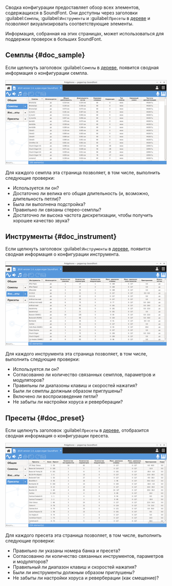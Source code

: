 Сводка конфигурации предоставляет обзор всех элементов, содержащихся в SoundFont.
Они доступны через заголовки :guilabel:`Семплы`, :guilabel:`Инструменты` и :guilabel:`Пресеты` в [дереве](manual/soundfont-editor/tree.md) и позволяют визуализировать соответствующие элементы.

Информация, собранная на этих страницах, может использоваться для поддержки проверок в больших SoundFont.


## Семплы {#doc_sample}


Если щелкнуть заголовок :guilabel:`Семплы` в [дереве](manual/soundfont-editor/tree.md), появится сводная информация о конфигурации семпла.


![Сводка конфигурации семпла](images/conf_summary_sample.png "Сводка конфигурации семпла")


Для каждого семпла эта страница позволяет, в том числе, выполнить следующие проверки:

* Используется ли он?
* Достаточно ли велика его общая длительность (и, возможно, длительность петли)?
* Была ли выполнена подстройка?
* Правильно ли связаны стерео-семплы?
* Достаточно ли высока частота дискретизации, чтобы получить хорошее качество звука?


## Инструменты {#doc_instrument}


Если щелкнуть заголовок :guilabel:`Инструменты` в [дереве](manual/soundfont-editor/tree.md), появится сводная информация о конфигурации инструмента.


![Сводка конфигурации инструмента](images/conf_summary_instrument.png "Сводка конфигурации инструмента")


Для каждого инструмента эта страница позволяет, в том числе, выполнить следующие проверки:

* Используется ли он?
* Согласованно ли количество связанных семплов, параметров и модуляторов?
* Правильны ли диапазоны клавиш и скоростей нажатия?
* Были ли семплы должным образом приглушены?
* Включено ли воспроизведение петли?
* Не забыты ли настройки хоруса и реверберации?


## Пресеты {#doc_preset}


Если щелкнуть заголовок :guilabel:`Пресеты` в [дереве](manual/soundfont-editor/tree.md), отобразится сводная информация о конфигурации пресета.


![Сводка конфигурации пресета](images/conf_summary_preset.png "Сводка конфигурации пресета")


Для каждого пресета эта страница позволяет, в том числе, выполнить следующие проверки:

* Правильно ли указаны номера банка и пресета?
* Согласованно ли количество связанных инструментов, параметров и модуляторов?
* Правильный ли диапазон клавиш и скоростей нажатия?
* Были ли инструменты должным образом приглушены?
* Не забыты ли настройки хоруса и реверберации (как смещение)?